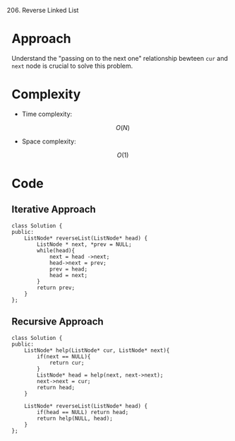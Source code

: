 206. Reverse Linked List

# Approach
<!-- Describe your approach to solving the problem. -->
Understand the "passing on to the next one" relationship bewteen `cur` and `next` node is crucial to solve this problem.

# Complexity
- Time complexity:
<!-- Add your time complexity here, e.g. $$O(n)$$ -->
$$O(N)$$
- Space complexity:
<!-- Add your space complexity here, e.g. $$O(n)$$ -->
$$O(1)$$
# Code

## Iterative Approach
```
class Solution {
public:
    ListNode* reverseList(ListNode* head) {
        ListNode * next, *prev = NULL;
        while(head){
            next = head ->next;
            head->next = prev;
            prev = head;
            head = next;
        }
        return prev;
    }
};
```

## Recursive Approach
```
class Solution {
public:
    ListNode* help(ListNode* cur, ListNode* next){
        if(next == NULL){
            return cur;
        }
        ListNode* head = help(next, next->next);
        next->next = cur;
        return head;
    }

    ListNode* reverseList(ListNode* head) {
        if(head == NULL) return head;
        return help(NULL, head);
    }
};
```